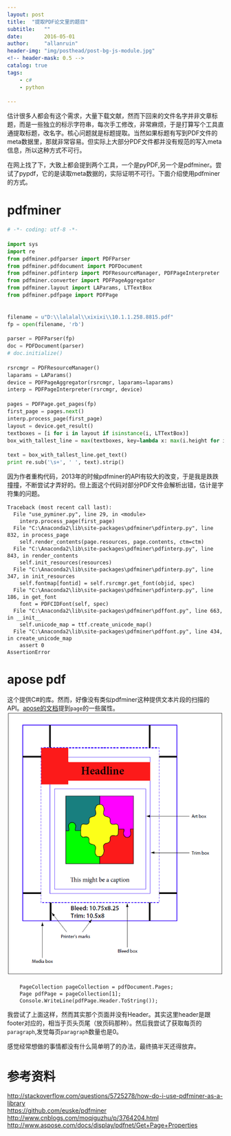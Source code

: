 ```yaml
---
layout: post
title:  "提取PDF论文里的题目"
subtitle:   ""  
date:       2016-05-01
author:     "allanruin"
header-img: "img/posthead/post-bg-js-module.jpg"
<!-- header-mask: 0.5 -->
catalog: true
tags:
    - c#
    - python

---
```


估计很多人都会有这个需求，大量下载文献，然而下回来的文件名字并非文章标题，而是一些独立的标示字符串，每次手工修改，非常麻烦，于是打算写个工具直通提取标题，改名字。核心问题就是标题提取。当然如果标题有写到PDF文件的meta数据里，那就非常容易。但实际上大部分PDF文件都并没有规范的写入meta信息，所以这种方式不可行。

在网上找了下，大致上都会提到两个工具，一个是pyPDF,另一个是pdfminer。尝试了pypdf，它的是读取meta数据的，实际证明不可行。下面介绍使用pdfminer的方式。

# pdfminer

``` python
# -*- coding: utf-8 -*-

import sys
import re
from pdfminer.pdfparser import PDFParser
from pdfminer.pdfdocument import PDFDocument
from pdfminer.pdfinterp import PDFResourceManager, PDFPageInterpreter
from pdfminer.converter import PDFPageAggregator
from pdfminer.layout import LAParams, LTTextBox
from pdfminer.pdfpage import PDFPage


filename = u"D:\\lalalal\\xixixi\\10.1.1.258.8815.pdf"
fp = open(filename, 'rb')

parser = PDFParser(fp)
doc = PDFDocument(parser)
# doc.initialize()

rsrcmgr = PDFResourceManager()
laparams = LAParams()
device = PDFPageAggregator(rsrcmgr, laparams=laparams)
interp = PDFPageInterpreter(rsrcmgr, device)

pages = PDFPage.get_pages(fp)
first_page = pages.next()
interp.process_page(first_page)
layout = device.get_result()
textboxes = [i for i in layout if isinstance(i, LTTextBox)]
box_with_tallest_line = max(textboxes, key=lambda x: max(i.height for i in x))

text = box_with_tallest_line.get_text()
print re.sub('\s+', ' ', text).strip()
```

因为作者重构代码，2013年的时候pdfminer的API有较大的改变，于是我是跌跌撞撞，不断尝试才弄好的。但上面这个代码对部分PDF文件会解析出错，估计是字符集的问题。

```
Traceback (most recent call last):
  File "use_pyminer.py", line 29, in <module>
    interp.process_page(first_page)
  File "C:\Anaconda2\lib\site-packages\pdfminer\pdfinterp.py", line 832, in process_page
    self.render_contents(page.resources, page.contents, ctm=ctm)
  File "C:\Anaconda2\lib\site-packages\pdfminer\pdfinterp.py", line 843, in render_contents
    self.init_resources(resources)
  File "C:\Anaconda2\lib\site-packages\pdfminer\pdfinterp.py", line 347, in init_resources
    self.fontmap[fontid] = self.rsrcmgr.get_font(objid, spec)
  File "C:\Anaconda2\lib\site-packages\pdfminer\pdfinterp.py", line 186, in get_font
    font = PDFCIDFont(self, spec)
  File "C:\Anaconda2\lib\site-packages\pdfminer\pdffont.py", line 663, in __init__
    self.unicode_map = ttf.create_unicode_map()
  File "C:\Anaconda2\lib\site-packages\pdfminer\pdffont.py", line 434, in create_unicode_map
    assert 0
AssertionError
```

# apose pdf

这个提供C#的库。然而，好像没有类似pdfminer这种提供文本片段的扫描的API。[apose的文档](http://www.aspose.com/docs/display/pdfnet/Get+Page+Properties)提到`page`的一些属性。
![](/img/in-post/apose-pdf-image001.png)

```
    PageCollection pageCollection = pdfDocument.Pages;
    Page pdfPage = pageCollection[1];
    Console.WriteLine(pdfPage.Header.ToString());
```

我尝试了上面这样，然而其实那个页面并没有Header。其实这里header是跟footer对应的，相当于页头页尾（放页码那种）。然后我尝试了获取每页的`paragraph`,发觉每页`paragraph`数量也是0。

感觉经常想做的事情都没有什么简单明了的办法，最终搞半天还得放弃。

# 参考资料

http://stackoverflow.com/questions/5725278/how-do-i-use-pdfminer-as-a-library  
https://github.com/euske/pdfminer   
http://www.cnblogs.com/moqiguzhu/p/3764204.html   
http://www.aspose.com/docs/display/pdfnet/Get+Page+Properties  